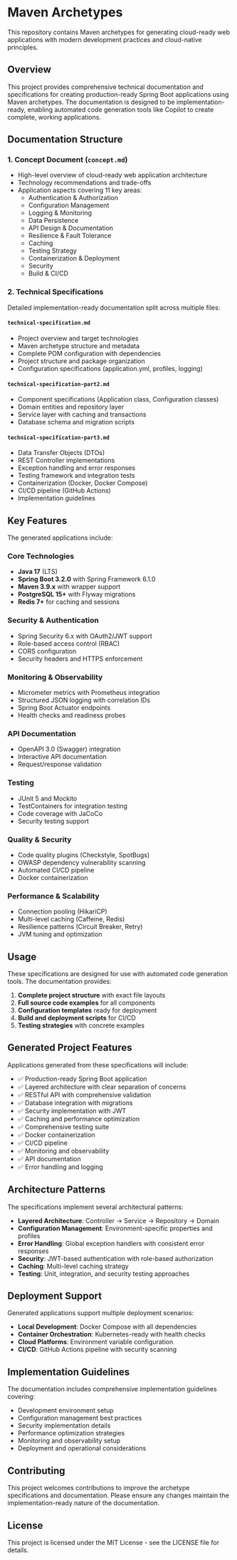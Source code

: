 # Maven Archetypes

This repository contains Maven archetypes for generating cloud-ready web applications with modern development practices and cloud-native principles.

## Overview

This project provides comprehensive technical documentation and specifications for creating production-ready Spring Boot applications using Maven archetypes. The documentation is designed to be implementation-ready, enabling automated code generation tools like Copilot to create complete, working applications.

## Documentation Structure

### 1. Concept Document (`concept.md`)
- High-level overview of cloud-ready web application architecture
- Technology recommendations and trade-offs
- Application aspects covering 11 key areas:
  - Authentication & Authorization
  - Configuration Management
  - Logging & Monitoring
  - Data Persistence
  - API Design & Documentation
  - Resilience & Fault Tolerance
  - Caching
  - Testing Strategy
  - Containerization & Deployment
  - Security
  - Build & CI/CD

### 2. Technical Specifications
Detailed implementation-ready documentation split across multiple files:

#### `technical-specification.md`
- Project overview and target technologies
- Maven archetype structure and metadata
- Complete POM configuration with dependencies
- Project structure and package organization
- Configuration specifications (application.yml, profiles, logging)

#### `technical-specification-part2.md`
- Component specifications (Application class, Configuration classes)
- Domain entities and repository layer
- Service layer with caching and transactions
- Database schema and migration scripts

#### `technical-specification-part3.md`
- Data Transfer Objects (DTOs)
- REST Controller implementations
- Exception handling and error responses
- Testing framework and integration tests
- Containerization (Docker, Docker Compose)
- CI/CD pipeline (GitHub Actions)
- Implementation guidelines

## Key Features

The generated applications include:

### Core Technologies
- **Java 17** (LTS)
- **Spring Boot 3.2.0** with Spring Framework 6.1.0
- **Maven 3.9.x** with wrapper support
- **PostgreSQL 15+** with Flyway migrations
- **Redis 7+** for caching and sessions

### Security & Authentication
- Spring Security 6.x with OAuth2/JWT support
- Role-based access control (RBAC)
- CORS configuration
- Security headers and HTTPS enforcement

### Monitoring & Observability
- Micrometer metrics with Prometheus integration
- Structured JSON logging with correlation IDs
- Spring Boot Actuator endpoints
- Health checks and readiness probes

### API Documentation
- OpenAPI 3.0 (Swagger) integration
- Interactive API documentation
- Request/response validation

### Testing
- JUnit 5 and Mockito
- TestContainers for integration testing
- Code coverage with JaCoCo
- Security testing support

### Quality & Security
- Code quality plugins (Checkstyle, SpotBugs)
- OWASP dependency vulnerability scanning
- Automated CI/CD pipeline
- Docker containerization

### Performance & Scalability
- Connection pooling (HikariCP)
- Multi-level caching (Caffeine, Redis)
- Resilience patterns (Circuit Breaker, Retry)
- JVM tuning and optimization

## Usage

These specifications are designed for use with automated code generation tools. The documentation provides:

1. **Complete project structure** with exact file layouts
2. **Full source code examples** for all components
3. **Configuration templates** ready for deployment
4. **Build and deployment scripts** for CI/CD
5. **Testing strategies** with concrete examples

## Generated Project Features

Applications generated from these specifications will include:

- ✅ Production-ready Spring Boot application
- ✅ Layered architecture with clear separation of concerns
- ✅ RESTful API with comprehensive validation
- ✅ Database integration with migrations
- ✅ Security implementation with JWT
- ✅ Caching and performance optimization
- ✅ Comprehensive testing suite
- ✅ Docker containerization
- ✅ CI/CD pipeline
- ✅ Monitoring and observability
- ✅ API documentation
- ✅ Error handling and logging

## Architecture Patterns

The specifications implement several architectural patterns:

- **Layered Architecture**: Controller → Service → Repository → Domain
- **Configuration Management**: Environment-specific properties and profiles
- **Error Handling**: Global exception handlers with consistent error responses
- **Security**: JWT-based authentication with role-based authorization
- **Caching**: Multi-level caching strategy
- **Testing**: Unit, integration, and security testing approaches

## Deployment Support

Generated applications support multiple deployment scenarios:

- **Local Development**: Docker Compose with all dependencies
- **Container Orchestration**: Kubernetes-ready with health checks
- **Cloud Platforms**: Environment variable configuration
- **CI/CD**: GitHub Actions pipeline with security scanning

## Implementation Guidelines

The documentation includes comprehensive implementation guidelines covering:

- Development environment setup
- Configuration management best practices
- Security implementation details
- Performance optimization strategies
- Monitoring and observability setup
- Deployment and operational considerations

## Contributing

This project welcomes contributions to improve the archetype specifications and documentation. Please ensure any changes maintain the implementation-ready nature of the documentation.

## License

This project is licensed under the MIT License - see the LICENSE file for details.
